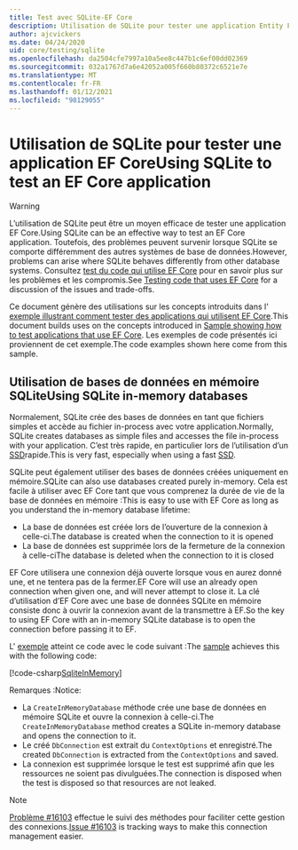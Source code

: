 ```yaml
---
title: Test avec SQLite-EF Core
description: Utilisation de SQLite pour tester une application Entity Framework Core
author: ajcvickers
ms.date: 04/24/2020
uid: core/testing/sqlite
ms.openlocfilehash: da2504cfe7997a10a5ee8c447b1c6ef00dd02369
ms.sourcegitcommit: 032a1767d7a6e42052a005f660b80372c6521e7e
ms.translationtype: MT
ms.contentlocale: fr-FR
ms.lasthandoff: 01/12/2021
ms.locfileid: "98129055"
---
```

# <a name="using-sqlite-to-test-an-ef-core-application"></a><span data-ttu-id="b361a-103">Utilisation de SQLite pour tester une application EF Core</span><span class="sxs-lookup"><span data-stu-id="b361a-103">Using SQLite to test an EF Core application</span></span>

> [!WARNING]
> <span data-ttu-id="b361a-104">L’utilisation de SQLite peut être un moyen efficace de tester une application EF Core.</span><span class="sxs-lookup"><span data-stu-id="b361a-104">Using SQLite can be an effective way to test an EF Core application.</span></span>
> <span data-ttu-id="b361a-105">Toutefois, des problèmes peuvent survenir lorsque SQLite se comporte différemment des autres systèmes de base de données.</span><span class="sxs-lookup"><span data-stu-id="b361a-105">However, problems can arise where SQLite behaves differently from other database systems.</span></span>
> <span data-ttu-id="b361a-106">Consultez [test du code qui utilise EF Core](xref:core/testing/index) pour en savoir plus sur les problèmes et les compromis.</span><span class="sxs-lookup"><span data-stu-id="b361a-106">See [Testing code that uses EF Core](xref:core/testing/index) for a discussion of the issues and trade-offs.</span></span>

<span data-ttu-id="b361a-107">Ce document génère des utilisations sur les concepts introduits dans l' [exemple illustrant comment tester des applications qui utilisent EF Core](xref:core/testing/testing-sample).</span><span class="sxs-lookup"><span data-stu-id="b361a-107">This document builds uses on the concepts introduced in [Sample showing how to test applications that use EF Core](xref:core/testing/testing-sample).</span></span>
<span data-ttu-id="b361a-108">Les exemples de code présentés ici proviennent de cet exemple.</span><span class="sxs-lookup"><span data-stu-id="b361a-108">The code examples shown here come from this sample.</span></span>

## <a name="using-sqlite-in-memory-databases"></a><span data-ttu-id="b361a-109">Utilisation de bases de données en mémoire SQLite</span><span class="sxs-lookup"><span data-stu-id="b361a-109">Using SQLite in-memory databases</span></span>

<span data-ttu-id="b361a-110">Normalement, SQLite crée des bases de données en tant que fichiers simples et accède au fichier in-process avec votre application.</span><span class="sxs-lookup"><span data-stu-id="b361a-110">Normally, SQLite creates databases as simple files and accesses the file in-process with your application.</span></span>
<span data-ttu-id="b361a-111">C’est très rapide, en particulier lors de l’utilisation d’un [SSD](https://en.wikipedia.org/wiki/Solid-state_drive)rapide.</span><span class="sxs-lookup"><span data-stu-id="b361a-111">This is very fast, especially when using a fast [SSD](https://en.wikipedia.org/wiki/Solid-state_drive).</span></span>

<span data-ttu-id="b361a-112">SQLite peut également utiliser des bases de données créées uniquement en mémoire.</span><span class="sxs-lookup"><span data-stu-id="b361a-112">SQLite can also use databases created purely in-memory.</span></span>
<span data-ttu-id="b361a-113">Cela est facile à utiliser avec EF Core tant que vous comprenez la durée de vie de la base de données en mémoire :</span><span class="sxs-lookup"><span data-stu-id="b361a-113">This is easy to use with EF Core as long as you understand the in-memory database lifetime:</span></span>

* <span data-ttu-id="b361a-114">La base de données est créée lors de l’ouverture de la connexion à celle-ci.</span><span class="sxs-lookup"><span data-stu-id="b361a-114">The database is created when the connection to it is opened</span></span>
* <span data-ttu-id="b361a-115">La base de données est supprimée lors de la fermeture de la connexion à celle-ci</span><span class="sxs-lookup"><span data-stu-id="b361a-115">The database is deleted when the connection to it is closed</span></span>

<span data-ttu-id="b361a-116">EF Core utilisera une connexion déjà ouverte lorsque vous en aurez donné une, et ne tentera pas de la fermer.</span><span class="sxs-lookup"><span data-stu-id="b361a-116">EF Core will use an already open connection when given one, and will never attempt to close it.</span></span>
<span data-ttu-id="b361a-117">La clé d’utilisation d’EF Core avec une base de données SQLite en mémoire consiste donc à ouvrir la connexion avant de la transmettre à EF.</span><span class="sxs-lookup"><span data-stu-id="b361a-117">So the key to using EF Core with an in-memory SQLite database is to open the connection before passing it to EF.</span></span>

<span data-ttu-id="b361a-118">L' [exemple](xref:core/testing/testing-sample) atteint ce code avec le code suivant :</span><span class="sxs-lookup"><span data-stu-id="b361a-118">The [sample](xref:core/testing/testing-sample) achieves this with the following code:</span></span>

[!code-csharp[SqliteInMemory](../../../samples/core/Miscellaneous/Testing/ItemsWebApi/Tests/SqliteInMemoryItemsControllerTest.cs?name=SqliteInMemory)]

<span data-ttu-id="b361a-119">Remarques :</span><span class="sxs-lookup"><span data-stu-id="b361a-119">Notice:</span></span>

* <span data-ttu-id="b361a-120">La `CreateInMemoryDatabase` méthode crée une base de données en mémoire SQLite et ouvre la connexion à celle-ci.</span><span class="sxs-lookup"><span data-stu-id="b361a-120">The `CreateInMemoryDatabase` method creates a SQLite in-memory database and opens the connection to it.</span></span>
* <span data-ttu-id="b361a-121">Le créé `DbConnection` est extrait du `ContextOptions` et enregistré.</span><span class="sxs-lookup"><span data-stu-id="b361a-121">The created `DbConnection` is extracted from the `ContextOptions` and saved.</span></span>
* <span data-ttu-id="b361a-122">La connexion est supprimée lorsque le test est supprimé afin que les ressources ne soient pas divulguées.</span><span class="sxs-lookup"><span data-stu-id="b361a-122">The connection is disposed when the test is disposed so that resources are not leaked.</span></span>

> [!NOTE]
> <span data-ttu-id="b361a-123">[Problème #16103](https://github.com/dotnet/efcore/issues/16103) effectue le suivi des méthodes pour faciliter cette gestion des connexions.</span><span class="sxs-lookup"><span data-stu-id="b361a-123">[Issue #16103](https://github.com/dotnet/efcore/issues/16103) is tracking ways to make this connection management easier.</span></span>

